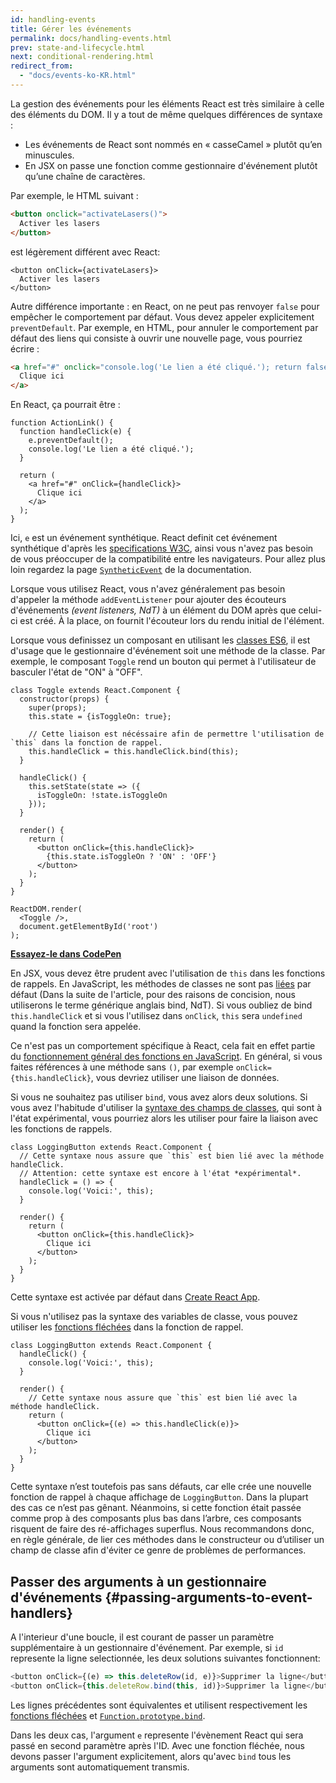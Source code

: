 ```yaml
---
id: handling-events
title: Gérer les événements
permalink: docs/handling-events.html
prev: state-and-lifecycle.html
next: conditional-rendering.html
redirect_from:
  - "docs/events-ko-KR.html"
---
```


La gestion des événements pour les éléments React est très similaire à celle des éléments du DOM. Il y a tout de même quelques différences de syntaxe :

* Les événements de React sont nommés en « casseCamel » plutôt qu’en minuscules.
* En JSX on passe une fonction comme gestionnaire d'événement plutôt qu’une chaîne de caractères.

Par exemple, le HTML suivant :

```html
<button onclick="activateLasers()">
  Activer les lasers
</button>
```

est légèrement différent avec React:

```js{1}
<button onClick={activateLasers}>
  Activer les lasers
</button>
```

Autre différence importante : en React, on ne peut pas renvoyer `false` pour empêcher le comportement par défaut. Vous devez appeler explicitement `preventDefault`. Par exemple, en HTML, pour annuler le comportement par défaut des liens qui consiste à ouvrir une nouvelle page, vous pourriez écrire :

```html
<a href="#" onclick="console.log('Le lien a été cliqué.'); return false">
  Clique ici
</a>
```

En React, ça pourrait être :

```js{2-5,8}
function ActionLink() {
  function handleClick(e) {
    e.preventDefault();
    console.log('Le lien a été cliqué.');
  }

  return (
    <a href="#" onClick={handleClick}>
      Clique ici
    </a>
  );
}
```

Ici, `e` est un événement synthétique. React definit cet événement synthétique d'après les [specifications W3C](https://www.w3.org/TR/DOM-Level-3-Events/), ainsi vous n'avez pas besoin de vous préoccuper de la compatibilité entre les navigateurs. Pour allez plus loin regardez la page [`SyntheticEvent`](/docs/events.html) de la documentation.

Lorsque vous utilisez React, vous n'avez généralement pas besoin d'appeler la méthode `addEventListener` pour ajouter des écouteurs d'événements *(event listeners, NdT)* à un élément du DOM après que celui-ci est créé. À la place, on fournit l'écouteur lors du rendu initial de l'élément.

Lorsque vous definissez un composant en utilisant les [classes ES6](https://developer.mozilla.org/en/docs/Web/JavaScript/Reference/Classes), il est d'usage que le gestionnaire d'événement soit une méthode de la classe. Par exemple, le composant `Toggle` rend un bouton qui permet à l'utilisateur de basculer l'état de "ON" à "OFF".

```js{6,7,10-14,18}
class Toggle extends React.Component {
  constructor(props) {
    super(props);
    this.state = {isToggleOn: true};

    // Cette liaison est nécéssaire afin de permettre l'utilisation de `this` dans la fonction de rappel.
    this.handleClick = this.handleClick.bind(this);
  }

  handleClick() {
    this.setState(state => ({
      isToggleOn: !state.isToggleOn
    }));
  }

  render() {
    return (
      <button onClick={this.handleClick}>
        {this.state.isToggleOn ? 'ON' : 'OFF'}
      </button>
    );
  }
}

ReactDOM.render(
  <Toggle />,
  document.getElementById('root')
);
```

[**Essayez-le dans CodePen**](http://codepen.io/gaearon/pen/xEmzGg?editors=0010)

En JSX, vous devez être prudent avec l'utilisation de `this` dans les fonctions de rappels. En JavaScript, les méthodes de classes ne sont pas [liées](https://developer.mozilla.org/en/docs/Web/JavaScript/Reference/Global_objects/Function/bind) par défaut (Dans la suite de l'article, pour des raisons de concision, nous utiliserons le terme générique anglais bind, NdT). Si vous oubliez de bind `this.handleClick` et si vous l'utilisez dans `onClick`, `this` sera `undefined` quand la fonction sera appelée.

Ce n'est pas un comportement spécifique à React, cela fait en effet partie du [fonctionnement général des fonctions en JavaScript](https://www.smashingmagazine.com/2014/01/understanding-javascript-function-prototype-bind/). En général, si vous faites références à une méthode sans `()`, par exemple `onClick={this.handleClick}`, vous devriez utiliser une liaison de données.

Si vous ne souhaitez pas utiliser `bind`, vous avez alors deux solutions. Si vous avez l'habitude d'utiliser la [syntaxe des champs de classes](https://babeljs.io/docs/plugins/transform-class-properties/), qui sont à l'état expérimental, vous pourriez alors les utiliser pour faire la liaison avec les fonctions de rappels.

```js{2-6}
class LoggingButton extends React.Component {
  // Cette syntaxe nous assure que `this` est bien lié avec la méthode handleClick.
  // Attention: cette syntaxe est encore à l'état *expérimental*.
  handleClick = () => {
    console.log('Voici:', this);
  }

  render() {
    return (
      <button onClick={this.handleClick}>
        Clique ici
      </button>
    );
  }
}
```

Cette syntaxe est activée par défaut dans [Create React App](https://github.com/facebookincubator/create-react-app).

Si vous n'utilisez pas la syntaxe des variables de classe, vous pouvez utiliser les [fonctions fléchées](https://developer.mozilla.org/en/docs/Web/JavaScript/Reference/Functions/Arrow_functions) dans la fonction de rappel.

```js{7-9}
class LoggingButton extends React.Component {
  handleClick() {
    console.log('Voici:', this);
  }

  render() {
    // Cette syntaxe nous assure que `this` est bien lié avec la méthode handleClick.
    return (
      <button onClick={(e) => this.handleClick(e)}>
        Clique ici
      </button>
    );
  }
}
```

Cette syntaxe n’est toutefois pas sans défauts, car elle crée une nouvelle fonction de rappel à chaque affichage de `LoggingButton`. Dans la plupart des cas ce n’est pas gênant. Néanmoins, si cette fonction était passée comme  prop à des composants plus bas dans l’arbre, ces composants risquent de faire des ré-affichages superflus. Nous recommandons donc, en règle générale, de lier ces méthodes dans le constructeur ou d’utiliser un champ de classe afin d'éviter ce genre de  problèmes de performances.

## Passer des arguments à un gestionnaire d'événements {#passing-arguments-to-event-handlers}

A l'interieur d'une boucle, il est courant de passer un paramètre supplémentaire à un gestionnaire d'événement. Par exemple, si `id` represente la ligne selectionnée, les deux solutions suivantes fonctionnent:

```js
<button onClick={(e) => this.deleteRow(id, e)}>Supprimer la ligne</button>
<button onClick={this.deleteRow.bind(this, id)}>Supprimer la ligne</button>
```

Les lignes précédentes sont équivalentes et utilisent respectivement les [fonctions fléchées](https://developer.mozilla.org/en-US/docs/Web/JavaScript/Reference/Functions/Arrow_functions) et [`Function.prototype.bind`](https://developer.mozilla.org/en-US/docs/Web/JavaScript/Reference/Global_objects/Function/bind).

Dans les deux cas, l'argument `e` represente l'évènement React qui sera passé en second paramètre après l'ID. Avec une fonction fléchée, nous devons passer l'argument explicitement, alors qu'avec `bind` tous les arguments sont automatiquement transmis.
